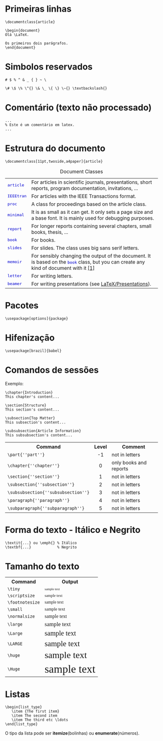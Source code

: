 # Primeiras linhas

```
\documentclass{article}

\begin{document}
Olá \LaTeX.

Os primeiros dois parágrafos.
\end{document}
```


# Simbolos reservados

```
# $ % ^ & _ { } ~ \
```

```
\# \$ \% \^{} \& \_ \{ \} \~{} \textbackslash{}
```


# Comentário (texto não processado)

```
...
% Este é um comentário em latex.
...
```

# Estrutura do documento
```
\documentclass[11pt,twoside,a4paper]{article}
```

<table class="wikitable">
<caption>Document Classes
</caption>
<tbody><tr>
<td><span style="font-family: monospace; color: #0000D0; font-weight: normal;">article </span>
</td>
<td>For articles in scientific journals, presentations, short reports, program documentation, invitations, ...
</td></tr>
<tr>
<td><span style="font-family: monospace; color: #0000D0; font-weight: normal;">IEEEtran</span>
</td>
<td>For articles with the IEEE Transactions format.
</td></tr>
<tr>
<td><span style="font-family: monospace; color: #0000D0; font-weight: normal;">proc</span>
</td>
<td>A class for proceedings based on the article class.
</td></tr>
<tr>
<td><span style="font-family: monospace; color: #0000D0; font-weight: normal;">minimal</span>
</td>
<td>It is as small as it can get. It only sets a page size and a base font. It is mainly used for debugging purposes.
</td></tr>
<tr>
<td><span style="font-family: monospace; color: #0000D0; font-weight: normal;">report</span>
</td>
<td>For longer reports containing several chapters, small books, thesis, ...
</td></tr>
<tr>
<td><span style="font-family: monospace; color: #0000D0; font-weight: normal;">book</span>
</td>
<td>For books.
</td></tr>
<tr>
<td><span style="font-family: monospace; color: #0000D0; font-weight: normal;">slides</span>
</td>
<td>For slides. The class uses big sans serif letters.
</td></tr>
<tr>
<td><span style="font-family: monospace; color: #0000D0; font-weight: normal;">memoir</span>
</td>
<td>For sensibly changing the output of the document. It is based on the <span style="font-family: monospace; color: #0000D0; font-weight: normal;">book</span> class, but you can create any kind of document with it <a rel="nofollow" class="external autonumber" href="http://www.ctan.org/tex-archive/macros/latex/contrib/memoir/memman.pdf">[1]</a>
</td></tr>
<tr>
<td><span style="font-family: monospace; color: #0000D0; font-weight: normal;">letter</span>
</td>
<td>For writing letters.
</td></tr>
<tr>
<td><span style="font-family: monospace; color: #0000D0; font-weight: normal;">beamer</span>
</td>
<td>For writing presentations (see <a href="/wiki/LaTeX/Presentations" title="LaTeX/Presentations">LaTeX/Presentations</a>).
</td></tr></tbody></table>

# Pacotes
```
\usepackage[options]{package}
```

# Hifenização
```
\usepackage[brazil]{babel}
```

# Comandos de sessões
Exemplo:
```
\chapter{Introduction}
This chapter's content...

\section{Structure}
This section's content...

\subsection{Top Matter}
This subsection's content...

\subsubsection{Article Information}
This subsubsection's content...
```

<table class="wikitable">
<tbody><tr>
<th>Command
</th>
<th width="10%">Level
</th>
<th>Comment
</th></tr>
<tr>
<td><code class="mw-highlight mw-highlight-lang-latex mw-content-ltr" dir="ltr"><span class="k">\part</span><span class="nb">{</span>''part''<span class="nb">}</span></code>
</td>
<td style="text-align: center">-1
</td>
<td>not in letters
</td></tr>
<tr>
<td><code class="mw-highlight mw-highlight-lang-latex mw-content-ltr" dir="ltr"><span class="k">\chapter</span><span class="nb">{</span>''chapter''<span class="nb">}</span></code>
</td>
<td style="text-align: center">0
</td>
<td>only books and reports
</td></tr>
<tr>
<td><code class="mw-highlight mw-highlight-lang-latex mw-content-ltr" dir="ltr"><span class="k">\section</span><span class="nb">{</span>''section''<span class="nb">}</span></code>
</td>
<td style="text-align: center">1
</td>
<td>not in letters
</td></tr>
<tr>
<td><code class="mw-highlight mw-highlight-lang-latex mw-content-ltr" dir="ltr"><span class="k">\subsection</span><span class="nb">{</span>''subsection''<span class="nb">}</span></code>
</td>
<td style="text-align: center">2
</td>
<td>not in letters
</td></tr>
<tr>
<td><code class="mw-highlight mw-highlight-lang-latex mw-content-ltr" dir="ltr"><span class="k">\subsubsection</span><span class="nb">{</span>''subsubsection''<span class="nb">}</span></code>
</td>
<td style="text-align: center">3
</td>
<td>not in letters
</td></tr>
<tr>
<td><code class="mw-highlight mw-highlight-lang-latex mw-content-ltr" dir="ltr"><span class="k">\paragraph</span><span class="nb">{</span>''paragraph''<span class="nb">}</span></code>
</td>
<td style="text-align: center">4
</td>
<td>not in letters
</td></tr>
<tr>
<td><code class="mw-highlight mw-highlight-lang-latex mw-content-ltr" dir="ltr"><span class="k">\subparagraph</span><span class="nb">{</span>''subparagraph''<span class="nb">}</span></code>
</td>
<td style="text-align: center">5
</td>
<td>not in letters
</td></tr>
</tbody></table>

# Forma do texto - Itálico e Negrito
```
\textit{...} ou \emph{} % Itálico
\textbf{...}            % Negrito
```

# Tamanho do texto

<table class="wikitable">
<tbody><tr>
<th>Command
</th>
<th>Output
</th></tr>
<tr>
<td><code class="mw-highlight mw-highlight-lang-latex mw-content-ltr" dir="ltr"><span class="k">\tiny</span></code>
</td>
<td><span style="font-family: serif; font-size:68%;">sample text</span>
</td></tr>
<tr>
<td><code class="mw-highlight mw-highlight-lang-latex mw-content-ltr" dir="ltr"><span class="k">\scriptsize</span></code>
</td>
<td><span style="font-family: serif; font-size:80%;">sample text</span>
</td></tr>
<tr>
<td><code class="mw-highlight mw-highlight-lang-latex mw-content-ltr" dir="ltr"><span class="k">\footnotesize</span></code>
</td>
<td><span style="font-family: serif; font-size:85%;">sample text</span>
</td></tr>
<tr>
<td><code class="mw-highlight mw-highlight-lang-latex mw-content-ltr" dir="ltr"><span class="k">\small</span></code>
</td>
<td><span style="font-family: serif; font-size:92%;">sample text</span>
</td></tr>
<tr>
<td><code class="mw-highlight mw-highlight-lang-latex mw-content-ltr" dir="ltr"><span class="k">\normalsize</span></code>
</td>
<td><span style="font-family: serif; font-size:100%;">sample text</span>
</td></tr>
<tr>
<td><code class="mw-highlight mw-highlight-lang-latex mw-content-ltr" dir="ltr"><span class="k">\large</span></code>
</td>
<td><span style="font-family: serif; font-size:117%;">sample text</span>
</td></tr>
<tr>
<td><code class="mw-highlight mw-highlight-lang-latex mw-content-ltr" dir="ltr"><span class="k">\Large</span></code>
</td>
<td><span style="font-family: serif; font-size:141%;">sample text</span>
</td></tr>
<tr>
<td><code class="mw-highlight mw-highlight-lang-latex mw-content-ltr" dir="ltr"><span class="k">\LARGE</span></code>
</td>
<td><span style="font-family: serif; font-size:158%;">sample text</span>
</td></tr>
<tr>
<td><code class="mw-highlight mw-highlight-lang-latex mw-content-ltr" dir="ltr"><span class="k">\huge</span></code>
</td>
<td><span style="font-family: serif; font-size:190%;">sample text</span>
</td></tr>
<tr>
<td><code class="mw-highlight mw-highlight-lang-latex mw-content-ltr" dir="ltr"><span class="k">\Huge</span></code>
</td>
<td><span style="font-family: serif; font-size:228%;">sample text</span>
</td></tr></tbody></table>

# Listas
```
\begin{list_type}
   \item {The first item}
   \item The second item 
   \item The third etc \ldots
\end{list_type}
```

O tipo da lista pode ser **itemize**(bolinhas) ou **enumerate**(números).





